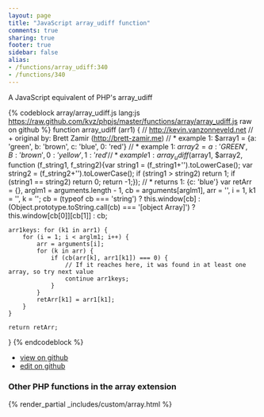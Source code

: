 ```yaml
---
layout: page
title: "JavaScript array_udiff function"
comments: true
sharing: true
footer: true
sidebar: false
alias:
- /functions/array_udiff:340
- /functions/340
---
```

<!-- Generated by Rakefile:build -->
A JavaScript equivalent of PHP's array_udiff

{% codeblock array/array_udiff.js lang:js https://raw.github.com/kvz/phpjs/master/functions/array/array_udiff.js raw on github %}
function array_udiff (arr1) {
    // http://kevin.vanzonneveld.net
    // +   original by: Brett Zamir (http://brett-zamir.me)
    // *     example 1: $array1 = {a: 'green', b: 'brown', c: 'blue', 0: 'red'}
    // *     example 1: $array2 = {a: 'GREEN', B: 'brown', 0: 'yellow', 1: 'red'}
    // *     example 1: array_udiff($array1, $array2, function (f_string1, f_string2){var string1 = (f_string1+'').toLowerCase(); var string2 = (f_string2+'').toLowerCase(); if (string1 > string2) return 1; if (string1 == string2) return 0; return -1;});
    // *     returns 1: {c: 'blue'}
    var retArr = {},
        arglm1 = arguments.length - 1,
        cb = arguments[arglm1],
        arr = '',
        i = 1,
        k1 = '',
        k = '';
    cb = (typeof cb === 'string') ? this.window[cb] : (Object.prototype.toString.call(cb) === '[object Array]') ? this.window[cb[0]][cb[1]] : cb;

    arr1keys: for (k1 in arr1) {
        for (i = 1; i < arglm1; i++) {
            arr = arguments[i];
            for (k in arr) {
                if (cb(arr[k], arr1[k1]) === 0) {
                    // If it reaches here, it was found in at least one array, so try next value
                    continue arr1keys;
                }
            }
            retArr[k1] = arr1[k1];
        }
    }

    return retArr;
}
{% endcodeblock %}

 - [view on github](https://github.com/kvz/phpjs/blob/master/functions/array/array_udiff.js)
 - [edit on github](https://github.com/kvz/phpjs/edit/master/functions/array/array_udiff.js)

### Other PHP functions in the array extension
{% render_partial _includes/custom/array.html %}
